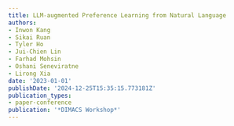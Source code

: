 ```yaml
---
title: LLM-augmented Preference Learning from Natural Language
authors:
- Inwon Kang
- Sikai Ruan
- Tyler Ho
- Jui-Chien Lin
- Farhad Mohsin
- Oshani Seneviratne
- Lirong Xia
date: '2023-01-01'
publishDate: '2024-12-25T15:35:15.773181Z'
publication_types:
- paper-conference
publication: '*DIMACS Workshop*'
---
```

